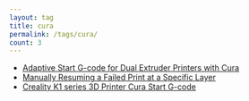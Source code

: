 ```yaml
---
layout: tag
title: cura
permalink: /tags/cura/
count: 3
---
```


- [Adaptive Start G-code for Dual Extruder Printers with Cura](https://ansonliu.com/2024/10/cura-adaptive-dual-extruder-start-gcode/)
- [Manually Resuming a Failed Print at a Specific Layer](https://ansonliu.com/2024/07/manually-resuming-print-at-layer/)
- [Creality K1 series 3D Printer Cura Start G-code](https://ansonliu.com/2024/06/creality-k1-cura-start-gcode/)
